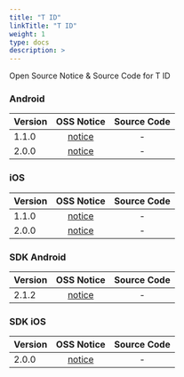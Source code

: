 ```yaml
---
title: "T ID"
linkTitle: "T ID"
weight: 1
type: docs
description: >
---
```


Open Source Notice & Source Code for T ID

### Android

| Version | OSS Notice | Source Code |
|---|:---:|:---:|
| 1.1.0 | [notice](https://opensource.sktelecom.com/compliance_artifacts/t_id/android/1.1.0/Tid_android_1.1.0_OSS_Notice.html)  | - |
| 2.0.0 | [notice](https://opensource.sktelecom.com/compliance_artifacts/t_id/android/2.0.0/Tid_android_2.0.0_OSS_Notice.html)  | - |

### iOS

| Version | OSS Notice | Source Code |
|---|:---:|:---:|
| 1.1.0 | [notice](https://opensource.sktelecom.com/compliance_artifacts/t_id/ios/1.1.0/Tid_Ios_1.1.0_OSS_Notice.html)  | - |
| 2.0.0 | [notice](https://opensource.sktelecom.com/compliance_artifacts/t_id/ios/2.0.0/Tid_iOS_2.0.0_OSS_Notice.html)  | - |

### SDK Android

| Version | OSS Notice | Source Code |
|---|:---:|:---:|
| 2.1.2 | [notice](https://opensource.sktelecom.com/compliance_artifacts/t_id/sdk_android/2.1.2/Tid_SDK_android_2.1.2_OSS_Notice.html)  | - |

### SDK iOS

| Version | OSS Notice | Source Code |
|---|:---:|:---:|
| 2.0.0 | [notice](https://opensource.sktelecom.com/compliance_artifacts/t_id/sdk_ios/2.0.0/Tid_SDK_ios_2.0.0_OSS_Notice.html)  | - |